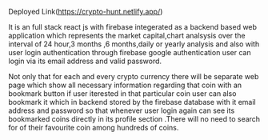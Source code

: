 Deployed Link(https://crypto-hunt.netlify.app/)

It is an full stack react js with firebase integerated as a backend based web application which represents the market capital,chart analsysis over the interval of 24 hour,3 months ,6 months,daily or yearly analysis and also with user login authentication through firebase google authentication user can login via its email address and valid password.

Not only that for each and every crypto currency there will be separate web page which show all  necessary information regarding that coin with an bookmark button if user iterested in that particular coin user can also bookmark it which in backend stored by the firebase database with it email address and password so that whenever user login again can see its bookmarked coins directly in its profile section .There will no need to search for of their favourite coin among hundreds of coins.
